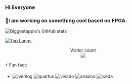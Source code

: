 ### Hi Everyone
### 🔭I am working on something cool based on FPGA.
![Biggestapple's GitHub stats](https://github-readme-stats.vercel.app/api?username=Biggestapple&show_icons=true&theme=tokyonight)

[![Top Langs](https://github-readme-stats.vercel.app/api/top-langs/?username=Biggestapple)](https://github.com/Biggestapple/github-readme-stats)

<p align="center"> 
  Visitor count<br>
  <img src="https://profile-counter.glitch.me/Biggestapple/count.svg" />
</p>

⚡ Fun fact:
* ![iverilog](https://img.shields.io/badge/-verilog-green.svg) ![quartus](https://img.shields.io/badge/-Quartus-blue.svg?logo=intel&logoColor=ffffff) ![vivado](https://img.shields.io/badge/-Vivado-FF1010.svg?logo=xilinx&logoColor=ffffff) ![arduino](https://img.shields.io/badge/-Arduino-00979D.svg?logo=arduino&logoColor=ffffff) ![lceda](https://img.shields.io/badge/-立创EDA-5070F0.svg)
<!--
**Biggestapple** is a ✨ _special_ ✨ repository because its `README.md` (this file) appears on your GitHub profile.
Here are some ideas to get you started:

- 🔭 I’m currently working on ...
- 🌱 I’m currently learning ...
- 👯 I’m looking to collaborate on ...
- 🤔 I’m looking for help with ...
- 💬 Ask me about ...
- 📫 How to reach me: ...
- 😄 Pronouns: ...
- ⚡ Fun fact: ...
-->

